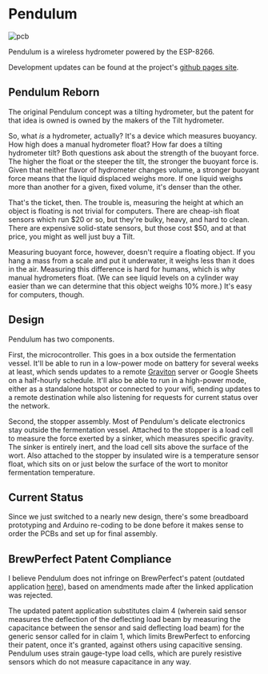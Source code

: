# Pendulum
![pcb](https://jslater89.github.io/pendulum/images/pcb.png)

Pendulum is a wireless hydrometer powered by the ESP-8266.

Development updates can be found at the project's [github pages site](https://jslater89.github.io/pendulum).

## Pendulum Reborn
The original Pendulum concept was a tilting hydrometer, but the patent for that idea is owned is owned by the makers of the Tilt hydrometer.

So, what _is_ a hydrometer, actually? It's a device which measures buoyancy. How high does a manual hydrometer float? How far does a tilting hydrometer tilt? Both questions ask about the strength of the buoyant force. The higher the float or the steeper the tilt, the stronger the buoyant force is. Given that neither flavor of hydrometer changes volume, a stronger buoyant force means that the liquid displaced weighs more. If one liquid weighs more than another for a given, fixed volume, it's denser than the other.

That's the ticket, then. The trouble is, measuring the height at which an object is floating is not trivial for computers. There are cheap-ish float sensors which run $20 or so, but they're bulky, heavy, and hard to clean. There are expensive solid-state sensors, but those cost $50, and at that price, you might as well just buy a Tilt.

Measuring buoyant force, however, doesn't require a floating object. If you hang a mass from a scale and put it underwater, it weighs less than it does in the air. Measuring this difference is hard for humans, which is why manual hydrometers float. (We can see liquid levels on a cylinder way easier than we can determine that this object weighs 10% more.) It's easy for computers, though.

## Design
Pendulum has two components.

First, the microcontroller. This goes in a box outside the fermentation vessel. It'll be able to run in a low-power mode on battery for several weeks at least, which sends updates to a remote [Graviton](https://github.com/jslater89/graviton) server or Google Sheets on a half-hourly schedule. It'll also be able to run in a high-power mode, either as a standalone hotspot or connected to your wifi, sending updates to a remote destination while also listening for requests for current status over the network.

Second, the stopper assembly. Most of Pendulum's delicate electronics stay outside the fermentation vessel. Attached to the stopper is a load cell to measure the force exerted by a sinker, which measures specific gravity. The sinker is entirely inert, and the load cell sits above the surface of the wort. Also attached to the stopper by insulated wire is a temperature sensor float, which sits on or just below the surface of the wort to monitor fermentation temperature.

## Current Status
Since we just switched to a nearly new design, there's some breadboard prototyping and Arduino re-coding to be done before it makes sense to order the PCBs and set up for final assembly.

## BrewPerfect Patent Compliance
I believe Pendulum does not infringe on BrewPerfect's patent (outdated application [here](https://patents.google.com/patent/US20160252440A1/en?oq=US20160252440A1)), based on amendments made after the linked application was rejected.

The updated patent application substitutes claim 4 (wherein said sensor measures the deflection of the deflecting load beam by measuring the capacitance between the sensor and said deflecting load beam) for the generic sensor called for in claim 1, which limits BrewPerfect to enforcing their patent, once it's granted, against others using capacitive sensing. Pendulum uses strain gauge-type load cells, which are purely resistive sensors which do not measure capacitance in any way.
